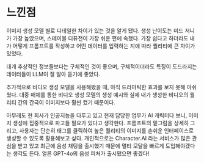 # 느낀점

이미지 생성 모델 별로 디테일한 차이가 있는 것을 알게 됐다. 생성 난이도는 미드 저니가 가장 높았으며, 스테이블 디퓨전이 가장 쉬운 편에 속했다. 가장 쉽다고 하더라도 내가 어떻게 프롬프트를 작성하고 어떤 데이터를 입력하는 지에 따라 퀄리티에 큰 차이가 있었다.

대개 추상적인 정보들보다는 구체적인 것이 좋으며, 구체적이더라도 특징이 도드라지는 데이터들이 LLM이 잘 알아 듣기에 좋았다.

추가적으로 비디오 생성 모델을 사용해봤을 때, 아직 드라마틱한 효과를 보지 못해 아쉬웠다. 대중 매체를 통한 비디오 생성 모델의 생성 예시와 실제 내가 생성한 비디오의 퀄리티 간의 간극이 이미지보다 훨씬 컸기 때문이다.

아무래도 현 회사가 인공지능을 다루고 있고 현재 담당한 업무가 AI 캐릭터다 보니, 이미지 생성에 집중적으로 파고들 필요가 있다고 생각한다. 프롬프트의 밑그림을 상세히 그리고, 사용자는 단순히 태그를 클릭하여 높은 퀄리티의
이미지를 손쉬운 인터페이스로 생성할 수 있도록 활용해보고 싶다. 개인적으로는 Character.AI 라는 서비스가 많은 관심을 받고 있고 최근에 음성 채팅을 출시했기 때문에 멀티 모달을 빠르게 도입해야겠다는 생각도 든다. 얼른 GPT-4o의 음성 피처가 출시됐으면 좋겠다!
